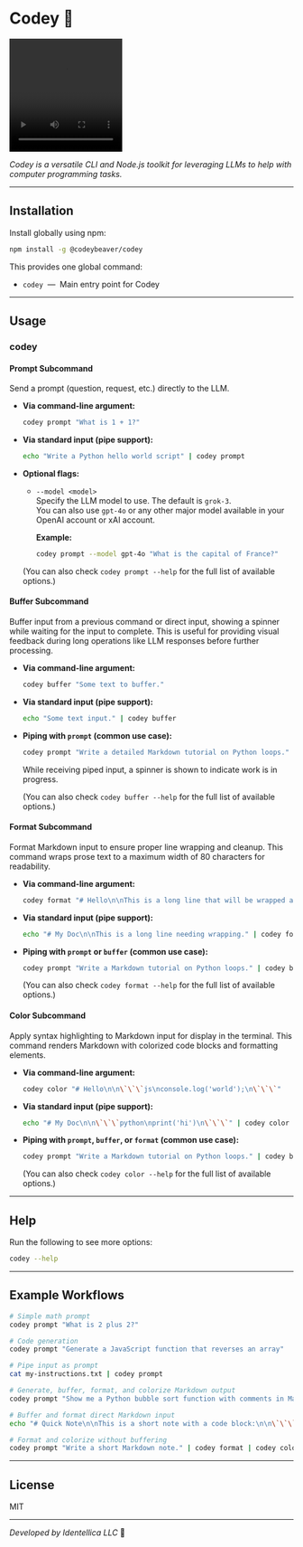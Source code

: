 # Codey 🦫

<video width="200" height="200" controls><source src="https://github.com/user-attachments/assets/585972b7-d960-4c67-824d-2d53ec05020c" type="video/mp4"></video>

_Codey is a versatile CLI and Node.js toolkit for leveraging LLMs to help with
computer programming tasks._

---

## Installation

Install globally using npm:

```sh
npm install -g @codeybeaver/codey
```

This provides one global command:

- `codey` &nbsp;—&nbsp; Main entry point for Codey

---

## Usage

### **codey**

#### Prompt Subcommand

Send a prompt (question, request, etc.) directly to the LLM.

- **Via command-line argument:**

  ```sh
  codey prompt "What is 1 + 1?"
  ```

- **Via standard input (pipe support):**

  ```sh
  echo "Write a Python hello world script" | codey prompt
  ```

- **Optional flags:**

  - `--model <model>`  
    Specify the LLM model to use. The default is `grok-3`.  
    You can also use `gpt-4o` or any other major model available in your OpenAI
    account or xAI account.

    **Example:**

    ```sh
    codey prompt --model gpt-4o "What is the capital of France?"
    ```

  (You can also check `codey prompt --help` for the full list of available
  options.)

#### Buffer Subcommand

Buffer input from a previous command or direct input, showing a spinner while
waiting for the input to complete. This is useful for providing visual feedback
during long operations like LLM responses before further processing.

- **Via command-line argument:**

  ```sh
  codey buffer "Some text to buffer."
  ```

- **Via standard input (pipe support):**

  ```sh
  echo "Some text input." | codey buffer
  ```

- **Piping with `prompt` (common use case):**

  ```sh
  codey prompt "Write a detailed Markdown tutorial on Python loops." | codey buffer
  ```

  While receiving piped input, a spinner is shown to indicate work is in
  progress.

  (You can also check `codey buffer --help` for the full list of available
  options.)

#### Format Subcommand

Format Markdown input to ensure proper line wrapping and cleanup. This command
wraps prose text to a maximum width of 80 characters for readability.

- **Via command-line argument:**

  ```sh
  codey format "# Hello\n\nThis is a long line that will be wrapped at 80 characters for readability in Markdown format."
  ```

- **Via standard input (pipe support):**

  ```sh
  echo "# My Doc\n\nThis is a long line needing wrapping." | codey format
  ```

- **Piping with `prompt` or `buffer` (common use case):**

  ```sh
  codey prompt "Write a Markdown tutorial on Python loops." | codey buffer | codey format
  ```

  (You can also check `codey format --help` for the full list of available
  options.)

#### Color Subcommand

Apply syntax highlighting to Markdown input for display in the terminal. This
command renders Markdown with colorized code blocks and formatting elements.

- **Via command-line argument:**

  ```sh
  codey color "# Hello\n\n\`\`\`js\nconsole.log('world');\n\`\`\`"
  ```

- **Via standard input (pipe support):**

  ```sh
  echo "# My Doc\n\n\`\`\`python\nprint('hi')\n\`\`\`" | codey color
  ```

- **Piping with `prompt`, `buffer`, or `format` (common use case):**

  ```sh
  codey prompt "Write a Markdown tutorial on Python loops." | codey buffer | codey format | codey color
  ```

  (You can also check `codey color --help` for the full list of available
  options.)

---

## Help

Run the following to see more options:

```sh
codey --help
```

---

## Example Workflows

```sh
# Simple math prompt
codey prompt "What is 2 plus 2?"

# Code generation
codey prompt "Generate a JavaScript function that reverses an array"

# Pipe input as prompt
cat my-instructions.txt | codey prompt

# Generate, buffer, format, and colorize Markdown output
codey prompt "Show me a Python bubble sort function with comments in Markdown." | codey buffer | codey format | codey color

# Buffer and format direct Markdown input
echo "# Quick Note\n\nThis is a short note with a code block:\n\n\`\`\`bash\necho 'Hello, World!'\n\`\`\`" | codey buffer | codey format

# Format and colorize without buffering
codey prompt "Write a short Markdown note." | codey format | codey color
```

---

## License

MIT

---

_Developed by Identellica LLC_ 🦫
